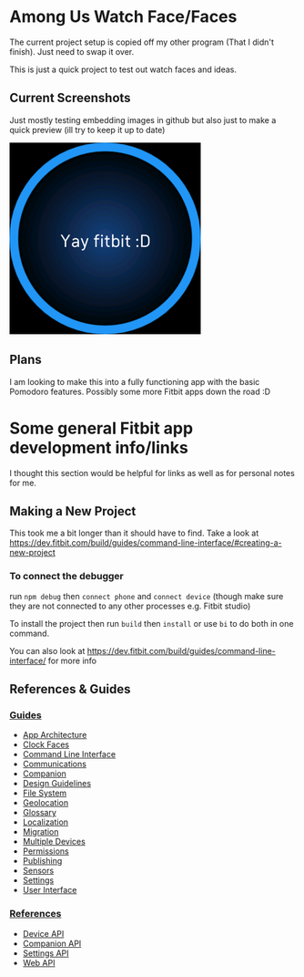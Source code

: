 Among Us Watch Face/Faces
==========
The current project setup is copied off my other program (That I didn't finish). Just need to swap it over.

This is just a quick project to test out watch faces and ideas.

## Current Screenshots
Just mostly testing embedding images in github but also just to make a quick preview (ill try to keep it up to date)

![Main Screen](.github/assets/screenshots/main.png)

## Plans
I am looking to make this into a fully functioning app with the basic Pomodoro features.
Possibly some more Fitbit apps down the road :D


# Some general Fitbit app development info/links
I thought this section would be helpful for links as well as for personal notes for me.

## Making a New Project
This took me a bit longer than it should have to find. Take a look at https://dev.fitbit.com/build/guides/command-line-interface/#creating-a-new-project


### To connect the debugger
run `npm debug` then `connect phone` and `connect device` (though make sure they are not connected to any other processes e.g. Fitbit studio)

To install the project then run `build` then `install` or use `bi` to do both in one command.

You can also look at https://dev.fitbit.com/build/guides/command-line-interface/ for more info

## References & Guides
### [Guides](https://dev.fitbit.com/build/guides/)
* [App Architecture](https://dev.fitbit.com/build/guides/application/)
* [Clock Faces](https://dev.fitbit.com/build/guides/clockfaces/)
* [Command Line Interface](https://dev.fitbit.com/build/guides/command-line-interface/)
* [Communications](https://dev.fitbit.com/build/guides/communications/)
* [Companion](https://dev.fitbit.com/build/guides/companion/)
* [Design Guidelines](https://dev.fitbit.com/build/guides/design-guidelines/)
* [File System](https://dev.fitbit.com/build/guides/file-system/)
* [Geolocation](https://dev.fitbit.com/build/guides/geolocation/)
* [Glossary](https://dev.fitbit.com/build/guides/glossary/)
* [Localization](https://dev.fitbit.com/build/guides/localization/)
* [Migration](https://dev.fitbit.com/build/guides/multiple-devices/)
* [Multiple Devices](https://dev.fitbit.com/build/guides/multiple-devices/)
* [Permissions](https://dev.fitbit.com/build/guides/permissions/)
* [Publishing](https://dev.fitbit.com/build/guides/publishing/)
* [Sensors](https://dev.fitbit.com/build/guides/sensors/)
* [Settings](https://dev.fitbit.com/build/guides/settings/)
* [User Interface](https://dev.fitbit.com/build/guides/user-interface/)

### [References](https://dev.fitbit.com/build/reference/)
* [Device API](https://dev.fitbit.com/build/reference/device-api/)
* [Companion API](https://dev.fitbit.com/build/reference/companion-api/)
* [Settings API](https://dev.fitbit.com/build/reference/settings-api/)
* [Web API](https://dev.fitbit.com/build/reference/web-api/)
